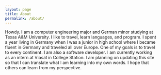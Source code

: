 ```yaml
---
layout: page
title: About
permalink: /about/
---
```


Howdy. I am a computer engineering major and German minor studying at Texas A&M University. I like to travel, learn languages, and program. I spent a year living in Germany when I was a junior in high school where I became fluent in Germany and traveled all over Europe. One of my goals is to travel to every continent. I am also a software developer. I am currently working as an intern at Viasat in College Station. I am planning on updating this site so that I can translate what I am learning into my own words. I hope that others can learn from my perspective.
